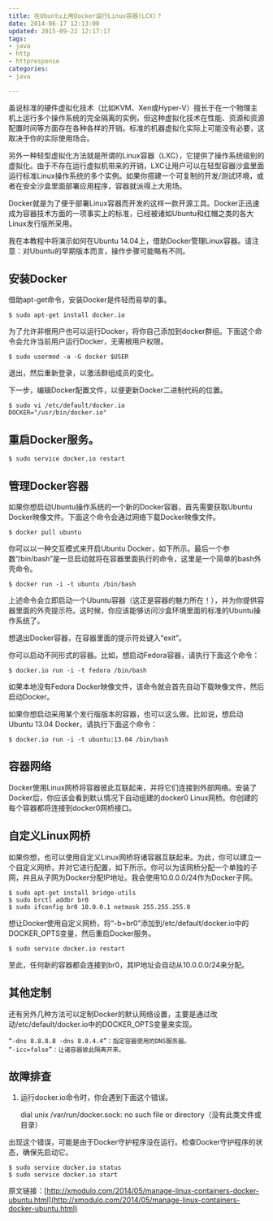 ```yaml
---
title: 在Ubuntu上用Docker运行Linux容器(LCX)？
date: 2014-06-17 12:13:00
updated: 2015-09-22 12:17:17
tags: 
- java
- http
- httpresponse
categories: 
- java

---
```

虽说标准的硬件虚拟化技术（比如KVM、Xen或Hyper-V）擅长于在一个物理主机上运行多个操作系统的完全隔离的实例，但这种虚拟化技术在性能、资源和资源配置时间等方面存在各种各样的开销。标准的机器虚拟化实际上可能没有必要，这取决于你的实际使用场合。

另外一种轻型虚拟化方法就是所谓的Linux容器（LXC），它提供了操作系统级别的虚拟化。由于不存在运行虚拟机带来的开销，LXC让用户可以在轻型容器沙盒里面运行标准Linux操作系统的多个实例。如果你搭建一个可复制的开发/测试环境，或者在安全沙盒里面部署应用程序，容器就派得上大用场。

Docker就是为了便于部署Linux容器而开发的这样一款开源工具。Docker正迅速成为容器技术方面的一项事实上的标准，已经被诸如Ubuntu和红帽之类的各大Linux发行版所采用。

我在本教程中将演示如何在Ubuntu 14.04上，借助Docker管理Linux容器。请注意：对Ubuntu的早期版本而言，操作步骤可能略有不同。

## 安装Docker


<!--more-->


借助apt-get命令，安装Docker是件轻而易举的事。

    $ sudo apt-get install docker.io 

为了允许非根用户也可以运行Docker，将你自己添加到docker群组。下面这个命令会允许当前用户运行Docker，无需根用户权限。

    $ sudo usermod -a -G docker $USER 

退出，然后重新登录，以激活群组成员的变化。

下一步，编辑Docker配置文件，以便更新Docker二进制代码的位置。

    $ sudo vi /etc/default/docker.io 
    DOCKER="/usr/bin/docker.io" 

## 重启Docker服务。

    $ sudo service docker.io restart 

## 管理Docker容器

如果你想启动Ubuntu操作系统的一个新的Docker容器，首先需要获取Ubuntu Docker映像文件。下面这个命令会通过网络下载Docker映像文件。

    $ docker pull ubuntu 

你可以以一种交互模式来开启Ubuntu Docker，如下所示。最后一个参数“/bin/bash”是一旦启动就将在容器里面执行的命令，这里是一个简单的bash外壳命令。

    $ docker run -i -t ubuntu /bin/bash 

上述命令会立即启动一个Ubuntu容器（这正是容器的魅力所在！），并为你提供容器里面的外壳提示符。这时候，你应该能够访问沙盒环境里面的标准的Ubuntu操作系统了。

想退出Docker容器，在容器里面的提示符处键入“exit”。

你可以启动不同形式的容器。比如，想启动Fedora容器，请执行下面这个命令：

    $ docker.io run -i -t fedora /bin/bash 

如果本地没有Fedora Docker映像文件，该命令就会首先自动下载映像文件，然后启动Docker。

如果你想启动采用某个发行版版本的容器，也可以这么做。比如说，想启动Ubuntu 13.04 Docker，请执行下面这个命令：

    $ docker.io run -i -t ubuntu:13.04 /bin/bash 

## 容器网络

Docker使用Linux网桥将容器彼此互联起来，并将它们连接到外部网络。安装了Docker后，你应该会看到默认情况下自动组建的docker0 Linux网桥。你创建的每个容器都将连接到docker0网桥接口。

## 自定义Linux网桥

如果你想，也可以使用自定义Linux网桥将诸容器互联起来。为此，你可以建立一个自定义网桥，并对它进行配置，如下所示。你可以为该网桥分配一个单独的子网，并且从子网为Docker分配IP地址。我会使用10.0.0.0/24作为Docker子网。

    $ sudo apt-get install bridge-utils 
    $ sudo brctl addbr br0 
    $ sudo ifconfig br0 10.0.0.1 netmask 255.255.255.0 

想让Docker使用自定义网桥，将“-b=br0”添加到/etc/default/docker.io中的DOCKER_OPTS变量，然后重启Docker服务。

    $ sudo service docker.io restart 

至此，任何新的容器都会连接到br0，其IP地址会自动从10.0.0.0/24来分配。

## 其他定制

还有另外几种方法可以定制Docker的默认网络设置，主要是通过改动/etc/default/docker.io中的DOCKER_OPTS变量来实现。

    “-dns 8.8.8.8 -dns 8.8.4.4”：指定容器使用的DNS服务器。
    “-icc=false”：让诸容器彼此隔离开来。

## 故障排查

1. 运行docker.io命令时，你会遇到下面这个错误。

    dial unix /var/run/docker.sock: no such file or directory（没有此类文件或目录） 

出现这个错误，可能是由于Docker守护程序没在运行。检查Docker守护程序的状态，确保先启动它。

    $ sudo service docker.io status 
    $ sudo service docker.io start 

原文链接：[http://xmodulo.com/2014/05/manage-linux-containers-docker-ubuntu.html](http://xmodulo.com/2014/05/manage-linux-containers-docker-ubuntu.html)
